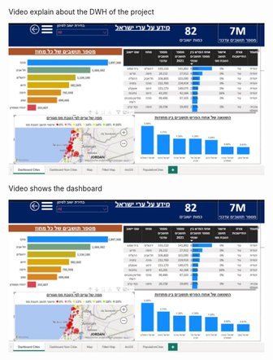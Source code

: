 Video explain about the DWH of the project

[![DimFact](https://github.com/Developer122436/Settlements/blob/main/Photo.JPG)](https://youtu.be/DOJCN270vGo)

Video shows the dashboard

[![Dashboard](https://github.com/Developer122436/Settlements/blob/main/Photo.JPG)](https://youtu.be/vdtQVExOuWQ)

